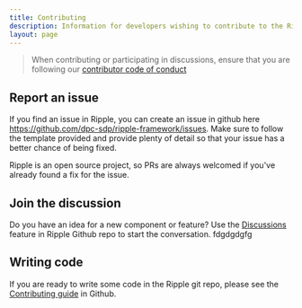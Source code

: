 ```yaml
---
title: Contributing
description: Information for developers wishing to contribute to the Ripple 2 UI libraries
layout: page
---
```


> When contributing or participating in discussions, ensure that you are following our [contributor code of conduct](https://github.com/dpc-sdp/ripple-framework/blob/develop/CODE_OF_CONDUCT.md)

## Report an issue

If you find an issue in Ripple, you can create an issue in github here https://github.com/dpc-sdp/ripple-framework/issues. Make sure to follow the template provided and provide plenty of detail so that your issue has a better chance of being fixed.

Ripple is an open source project, so PRs are always welcomed if you've already found a fix for the issue.

## Join the discussion

Do you have an idea for a new component or feature? Use the [Discussions](https://github.com/dpc-sdp/ripple-framework/discussions) feature in Ripple Github repo to start the conversation.
fdgdgdgfg
## Writing code

If you are ready to write some code in the Ripple git repo, please see the [Contributing guide](https://github.com/dpc-sdp/ripple-framework/blob/develop/CONTRIBUTING.md) in Github.

